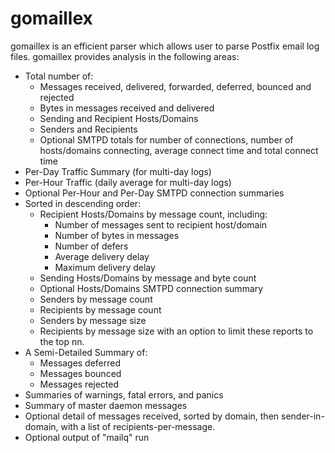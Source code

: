 gomaillex
=========
gomaillex is an efficient parser which allows user to parse Postfix email log files. gomaillex provides analysis in the following areas:


   * Total number of:
      * Messages received, delivered, forwarded, deferred, bounced and rejected
      * Bytes in messages received and delivered
      * Sending and Recipient Hosts/Domains
      * Senders and Recipients
      * Optional SMTPD totals for number of connections, number of hosts/domains connecting, average connect time and total connect time
   * Per-Day Traffic Summary (for multi-day logs)
   * Per-Hour Traffic (daily average for multi-day logs)
   * Optional Per-Hour and Per-Day SMTPD connection summaries
   * Sorted in descending order:
      * Recipient Hosts/Domains by message count, including:
         * Number of messages sent to recipient host/domain
         * Number of bytes in messages
         * Number of defers
         * Average delivery delay
         * Maximum delivery delay
      * Sending Hosts/Domains by message and byte count
      * Optional Hosts/Domains SMTPD connection summary
      * Senders by message count
      * Recipients by message count
      * Senders by message size
      * Recipients by message size
with an option to limit these reports to the top nn.
   * A Semi-Detailed Summary of:
      * Messages deferred
      * Messages bounced
      * Messages rejected
   * Summaries of warnings, fatal errors, and panics
   * Summary of master daemon messages
   * Optional detail of messages received, sorted by domain, then sender-in-domain, with a list of recipients-per-message.
   * Optional output of "mailq" run
